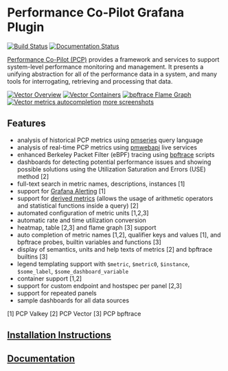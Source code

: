 # Performance Co-Pilot Grafana Plugin

[![Build Status](https://github.com/performancecopilot/grafana-pcp/workflows/CI/badge.svg)](https://github.com/performancecopilot/grafana-pcp/actions?query=workflow:CI)
[![Documentation Status](https://readthedocs.org/projects/grafana-pcp/badge/?version=latest)](https://grafana-pcp.readthedocs.io/en/latest/?badge=latest)

[Performance Co-Pilot (PCP)](https://pcp.io) provides a framework and services to support system-level performance monitoring and management.
It presents a unifying abstraction for all of the performance data in a system, and many tools for interrogating, retrieving and processing that data.

[![Vector Overview](https://raw.githubusercontent.com/performancecopilot/grafana-pcp/main/src/img/screenshots/vector-overview.png)](https://raw.githubusercontent.com/performancecopilot/grafana-pcp/main/src/img/screenshots/vector-overview.png)
[![Vector Containers](https://raw.githubusercontent.com/performancecopilot/grafana-pcp/main/src/img/screenshots/vector-containers.png)](https://raw.githubusercontent.com/performancecopilot/grafana-pcp/main/src/img/screenshots/vector-containers.png)
[![bpftrace Flame Graph](https://raw.githubusercontent.com/performancecopilot/grafana-pcp/main/src/img/screenshots/bpftrace-flame-graph.png)](https://raw.githubusercontent.com/performancecopilot/grafana-pcp/main/src/img/screenshots/bpftrace-flame-graph.png)
[![Vector metrics autocompletion](https://raw.githubusercontent.com/performancecopilot/grafana-pcp/main/src/img/screenshots/vector-metric-autocompletion.png)](https://raw.githubusercontent.com/performancecopilot/grafana-pcp/main/src/img/screenshots/vector-metric-autocompletion.png)
[more screenshots](https://github.com/performancecopilot/grafana-pcp/tree/main/src/img/screenshots)

## Features
* analysis of historical PCP metrics using [pmseries](https://man7.org/linux/man-pages/man1/pmseries.1.html) query language
* analysis of real-time PCP metrics using [pmwebapi](https://man7.org/linux/man-pages/man3/pmwebapi.3.html) live services
* enhanced Berkeley Packet Filter (eBPF) tracing using [bpftrace](https://github.com/iovisor/bpftrace/blob/master/README.md) scripts
* dashboards for detecting potential performance issues and showing possible solutions using the Utilization Saturation and Errors (USE) method [2]
* full-text search in metric names, descriptions, instances [1]
* support for [Grafana Alerting](https://grafana.com/docs/grafana/latest/alerting/) [1]
* support for [derived metrics](https://man7.org/linux/man-pages/man3/pmregisterderived.3.html#DESCRIPTION) (allows the usage of arithmetic operators and statistical functions inside a query) [2]
* automated configuration of metric units [1,2,3]
* automatic rate and time utilization conversion
* heatmap, table [2,3] and flame graph [3] support
* auto completion of metric names [1,2], qualifier keys and values [1], and bpftrace probes, builtin variables and functions [3]
* display of semantics, units and help texts of metrics [2] and bpftrace builtins [3]
* legend templating support with `$metric`, `$metric0`, `$instance`, `$some_label`, `$some_dashboard_variable`
* container support [1,2]
* support for custom endpoint and hostspec per panel [2,3]
* support for repeated panels
* sample dashboards for all data sources

[1] PCP Valkey
[2] PCP Vector
[3] PCP bpftrace

## [Installation Instructions](https://grafana-pcp.readthedocs.io/en/latest/installation.html)

## [Documentation](https://grafana-pcp.readthedocs.io)

